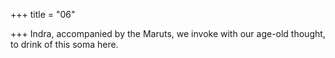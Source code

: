 +++
title = "06"

+++
Indra, accompanied by the Maruts, we invoke with our age-old
thought,
to drink of this soma here.